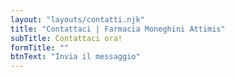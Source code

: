 ```yaml
---
layout: "layouts/contatti.njk"
title: "Contattaci | Farmacia Moneghini Attimis"
subTitle: Contattaci ora!
formTitle: ""
btnText: "Invia il messaggio"
---
```


